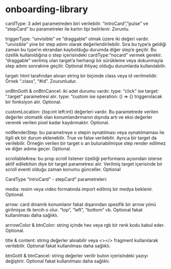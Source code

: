 # onboarding-library
cardType: 3 adet parametreden biri verilebilir. “introCard”,”pulse” ve “stepCard” bu parametreler ile kartın tipi belirlenir. Zorunlu.

triggerType: “unvisible” ve “draggable” olmak üzere iki değeri vardır. 
“unvisible” yine bir step adımı olarak değerlendirilebilir. Sıra bu type’a geldiği zaman bu type’ın ekrandan kaybolduğu durumda diğer step’e geçilir. Bu özellik kullanıldığına o step içerisindeki cardType:”nocard” vermek gerekir.
“draggable” verilmiş olan target’a herhangi bir sürükleme veya dokunmayla step adımı sonrakine geçilir. Optional ihtiyaç olduğu durumlarda kullanılabilir.

target: html tarafından alınan string bir biçimde class veya id verilmelidir. Örnek “.class”, “#id”. Zourunludur.

onBtnGotIt & onBtnCancel: iki adet durumu vardır.
	type: “click” ise target: “.target” parametresi alır.
	type: “custom ise operation: () => {} triggerolacak bir fonksiyon alır.
Optional.

customLocation: {top:int left:int} değerleri vardır. Bu parametrede verilen değerler otomatik olan konumlandırmanın dışında artı ve eksi değerler vererek verilen pixel kadar kaydırmaktır. Optional.

notRenderStep: bu parametreye o stepin oynatılması veya oynatılmaması ile ilgili ek bir durum eklenebilir. True ve false verilebilir. Ayrıca bir target da verilebilir. Örneğin verilen bir target o an bulunabilmişse step render edilmez ve diğer adıma geçer. Optional.

scrollableArea: bu prop scroll listener özelliği performans açısından isterse aktif edilebilsin diye bir target parametresi alır. Verilmiş target içerisinde bir scroll eventi olduğu zaman konumu günceller. Optional

CardType “introCard” - stepCard” parametreleri:

media: resim veya video formatında import edilmiş bir medya beklenir. Optional.

arrow: card dinamik konumlanır fakat dışarından spesifik bir arrow yönü girilmişse ilk tercih o olur. “top”, “left”, “bottom” vb. Optional fakat kullanılması daha sağlıklı.

arrrowColor & btnColor: string içinde hex veya rgb bir renk kodu kabul eder. Optional.

title & content: string değerler alınabilir veya <></> fragment kullanılarak verilebilir. Optional fakat kullanılması daha sağlıklı.

btnGotIt & btnCancel: string değerler verilir buton içerisindeki yazıyı değiştirir. Optional fakat kullanılması daha sağlıklı.
